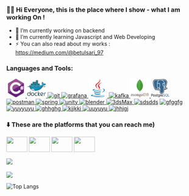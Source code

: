 ### 👋👋 Hi Everyone, this is the place where I show - what I am working On !




- 🔭 I’m currently working on backend
- 🌱 I’m currently learning Javascript and Web Developing
- ⚡ You can also read about my works :  https://medium.com/@betulsari_97

<h3 align="left">Languages and Tools:</h3>
<p align="left"> <a href="https://www.w3schools.com/cs/" target="_blank" rel="noreferrer"> <img src="https://raw.githubusercontent.com/devicons/devicon/master/icons/csharp/csharp-original.svg" alt="csharp" width="50" height="50"/> </a> <a href="https://www.docker.com/" target="_blank" rel="noreferrer"> <img src="https://raw.githubusercontent.com/devicons/devicon/master/icons/docker/docker-original-wordmark.svg" alt="docker" width="50" height="50"/> </a> <a href="https://git-scm.com/" target="_blank" rel="noreferrer"> <img src="https://www.vectorlogo.zone/logos/git-scm/git-scm-icon.svg" alt="git" width="50" height="50"/> </a> <a href="https://grafana.com" target="_blank" rel="noreferrer"> <img src="https://www.vectorlogo.zone/logos/grafana/grafana-icon.svg" alt="grafana" width="50" height="50"/> </a> <a href="https://www.java.com" target="_blank" rel="noreferrer"> <img src="https://raw.githubusercontent.com/devicons/devicon/master/icons/java/java-original.svg" alt="java" width="50" height="50"/> </a> <a href="https://kafka.apache.org/" target="_blank" rel="noreferrer"> <img src="https://www.vectorlogo.zone/logos/apache_kafka/apache_kafka-icon.svg" alt="kafka" width="50" height="50"/> </a> <a href="https://www.mongodb.com/" target="_blank" rel="noreferrer"> <img src="https://raw.githubusercontent.com/devicons/devicon/master/icons/mongodb/mongodb-original-wordmark.svg" alt="mongodb" width="50" height="50"/> </a> <a href="https://www.postgresql.org" target="_blank" rel="noreferrer"> <img src="https://raw.githubusercontent.com/devicons/devicon/master/icons/postgresql/postgresql-original-wordmark.svg" alt="postgresql" width="50" height="50"/> </a> <a href="https://postman.com" target="_blank" rel="noreferrer"> <img src="https://www.vectorlogo.zone/logos/getpostman/getpostman-icon.svg" alt="postman" width="50" height="50"/> </a> <a href="https://spring.io/" target="_blank" rel="noreferrer"> <img src="https://www.vectorlogo.zone/logos/springio/springio-icon.svg" alt="spring" width="50" height="50"/> </a> <a href="https://unity.com/" target="_blank" rel="noreferrer"> <img src="https://1000logos.net/wp-content/uploads/2020/08/Unity-Logo.jpg" alt="unity" width="50" height="50"/> </a> <a href="https://www.blender.org/" target="_blank" rel="noreferrer"> <img src="https://upload.wikimedia.org/wikipedia/commons/thumb/0/0c/Blender_logo_no_text.svg/2503px-Blender_logo_no_text.svg.png" alt="blender" width="50" height="50"/> </a> <a href="https://www.autodesk.com.tr/products/3ds-max/overview?term=1-YEAR&tab=subscription" target="_blank" rel="noreferrer"> <img src="https://upload.wikimedia.org/wikipedia/tr/f/ff/3dsMax2017.png" alt="3dsMax" width="50" height="50"/> </a>
 <a href="https://www.javascript.com"> <img src="https://www.freepnglogos.com/uploads/javascript-png/png-javascript-badge-picture-8.png" alt="sdsdds" width="50" height="50"/></a>
 <a href="https://www.selenium.dev/"> <img src="https://upload.wikimedia.org/wikipedia/commons/d/d5/Selenium_Logo.png" alt="gfggfg" width="50" height="50"/></a><a href="https://www.typescriptlang.org/"> <img src="https://upload.wikimedia.org/wikipedia/commons/thumb/4/4c/Typescript_logo_2020.svg/1200px-Typescript_logo_2020.svg.png" alt="yuyyuyu" width="50" height="50"/></a><a href="https://nodejs.org/tr"> <img src="https://seeklogo.com/images/N/nodejs-logo-D26404F360-seeklogo.com.png" alt="ghhghg" width="50" height="50"/></a><a href="https://nestjs.com/"> <img src="https://static-00.iconduck.com/assets.00/nestjs-icon-512x510-fo1q60vg.png" alt="kjjkkj" width="50" height="50"/></a><a href="https://pypi.org/project/beautifulsoup4/"> <img src="https://static-00.iconduck.com/assets.00/indicator-keyboard-bs-4-icon-1024x1024-8z3ti173.png" alt="uuyuyu" width="50" height="50"/></a><a href="https://www.python.org/"> <img src="https://upload.wikimedia.org/wikipedia/commons/thumb/c/c3/Python-logo-notext.svg/1869px-Python-logo-notext.svg.png" alt="jhhjgj" width="50" height="50"/></a>
</p>


 <h3 align="left">⬇️ These are the platforms that you can reach me)</h3>

<a href="https://www.linkedin.com/in/betülsari" target="_blank"><img src="https://user-images.githubusercontent.com/61664693/116171176-f19f5b00-a710-11eb-84e9-b16771b30e2d.png" width="55x" width="40" height="40"></img></a>
<a href="https://www.instagram.com/betulsari06/" target="_blank"><img src="https://user-images.githubusercontent.com/61664693/116333770-b702f480-a7dc-11eb-8654-0378659e4719.png" width="55px" width="40" height="40"></img></a>
<a href="https://medium.com/@betulsari_97" target="_blank"><img src="https://encrypted-tbn0.gstatic.com/images?q=tbn:ANd9GcQcBv5TDSvKQ3cNaabIo74RoHjszQOQraWkCltivNIzelpt8mnVH6TvHB74jM9kmFfHweI&usqp=CAU" width="55px" width="40" height="40"></img></a>
<a href="mailto:betulsari_97@hotmail.com" target="_blank"><img src="https://user-images.githubusercontent.com/61664693/116171180-f237f180-a710-11eb-9aea-560e6d4490b7.png" width="55px" width="40" height="40"></img></a>


  
<p align="center">
  <p>
    <a href="https://github.com/Bet06sari" target="_blank">
    <img src="https://github-readme-stats.vercel.app/api?username=Bet06sari&count_private=true&show_icons=true&theme=dracula">
     </a>
  </p>
  <p>
  <a href="https://github.com/Bet06sari" target="_blank">
  <img align="center" src="https://github-readme-streak-stats.herokuapp.com?user=Bet06sari&theme=dracula&date_format=j%20M%5B%20Y%5D" />
  </a>
  </p>


![Top Langs](https://github-readme-stats.vercel.app/api/top-langs/?username=bet06sari&size_weight=0.5&count_weight=0.5)
